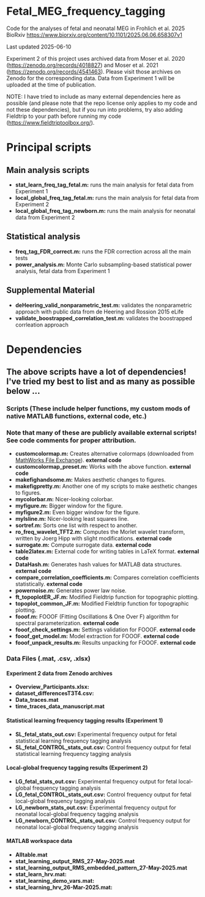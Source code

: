 # Fetal_MEG_frequency_tagging
Code for the analyses of fetal and neonatal MEG in Frohlich et al. 2025 BioRxiv
https://www.biorxiv.org/content/10.1101/2025.06.06.658307v1

Last updated 2025-06-10

Experiment 2 of this project uses archived data from Moser et al. 2020 (https://zenodo.org/records/4018827) and Moser et al. 2021 (https://zenodo.org/records/4541463). Please visit those archives on Zenodo for the corresponding data. Data from Experiment 1 will be uploaded at the time of publication. 

NOTE: I have tried to include as many external dependencies here as possible (and please note that the repo license only applies to my code and not these dependencies), but if you run into problems, try also adding Fieldtrip to your path before running my code (https://www.fieldtriptoolbox.org/). 

# Principal scripts

## Main analysis scripts

- **stat_learn_freq_tag_fetal.m:** runs the main analysis for fetal data from Experiment 1
- **local_global_freq_tag_fetal.m:** runs the main analysis for fetal data from Experiment 2
- **local_global_freq_tag_newborn.m:** runs the main analysis for neonatal data from Experiment 2

## Statistical analysis

- **freq_tag_FDR_correct.m:** runs the FDR correction across all the main tests
- **power_analysis.m:** Monte Carlo subsampling-based statistical power analysis, fetal data from Experiment 1

## Supplemental Material 

- **deHeering_valid_nonparametric_test.m:** validates the nonparametric approach with public data from de Heering and Rossion 2015 eLife
- **validate_boostrapped_correlation_test.m:** validates the boostrapped corrleation approach 
  
# Dependencies
## The above scripts have a lot of dependencies! I've tried my best to list and as many as possible below ... 

### Scripts (These include helper functions, my custom mods of native MATLAB functions, external code, etc.) 
### Note that many of these are publicly available external scripts! See code comments for proper attribution. 


- **customcolormap.m:** Creates alternative colormaps (downloaded from [MathWorks File Exchange](https://www.mathworks.com/matlabcentral/fileexchange/69470-custom-colormap)). **external code**
- **customcolormap_preset.m:** Works with the above function. **external code**
- **makefighandsome.m:** Makes aesthetic changes to figures.
- **makefigpretty.m:** Another one of my scripts to make aesthetic changes to figures.
- **mycolorbar.m:** Nicer-looking colorbar.
- **myfigure.m:** Bigger window for the figure.
- **myfigure2.m:** Even bigger window for the figure.
- **mylsline.m:** Nicer-looking least squares line.
- **sortref.m:** Sorts one list with respect to another.
- **ro_freq_wavelet_TFT2.m:** Computes the Morlet wavelet transform, written by Joerg Hipp with slight modifications. **external code**
- **surrogate.m:** Compute surrogate data. **external code**
- **table2latex.m:** External code for writing tables in LaTeX format. **external code**
- **DataHash.m:** Generates hash values for MATLAB data structures. **external code**
- **compare_correlation_coefficients.m:** Compares correlation coefficients statistically.  **external code**
- **powernoise.m:** Generates power law noise.
- **ft_topoplotER_JF.m:** Modified Fieldtrip function for topographic plotting.
- **topoplot_common_JF.m:** Modified Fieldtrip function for topographic plotting.
- **fooof.m:** FOOOF (Fitting Oscillations & One Over F) algorithm for spectral parameterization. **external code**
- **fooof_check_settings.m:** Settings validation for FOOOF. **external code**
- **fooof_get_model.m:** Model extraction for FOOOF. **external code**
- **fooof_unpack_results.m:** Results unpacking for FOOOF. **external code**

### Data Files (.mat, .csv, .xlsx)
#### Experiment 2 data from Zenodo archives 
- **Overview_Participants.xlsx:** 
- **dataset_differencesT3T4.csv:**
- **Data_traces.mat**
- **time_traces_data_manuscript.mat**

#### Statistical learning frequency tagging results (Experiment 1)
- **SL_fetal_stats_out.csv:** Experimental frequency output for fetal statistical learning frequency tagging analysis
- **SL_fetal_CONTROL_stats_out.csv:** Control frequency output for fetal statistical learning frequency tagging analysis
 
#### Local-global frequency tagging results (Experiment 2)
- **LG_fetal_stats_out.csv:** Experimental frequency output for fetal local-global frequency tagging analysis  
- **LG_fetal_CONTROL_stats_out.csv:** Control frequency output for fetal local-global frequency tagging analysis  
- **LG_newborn_stats_out.csv:** Experimental frequency output for neonatal local-global frequency tagging analysis  
- **LG_newborn_CONTROL_stats_out.csv:** Control frequency output for neonatal local-global frequency tagging analysis  

#### MATLAB workspace data

- **Alltable.mat**
- **stat_learning_output_RMS_27-May-2025.mat**
- **stat_learning_output_RMS_embedded_pattern_27-May-2025.mat**
- **stat_learn_hrv.mat:** 
- **stat_learning_demo_vars.mat:** 
- **stat_learning_hrv_26-Mar-2025.mat:** 

